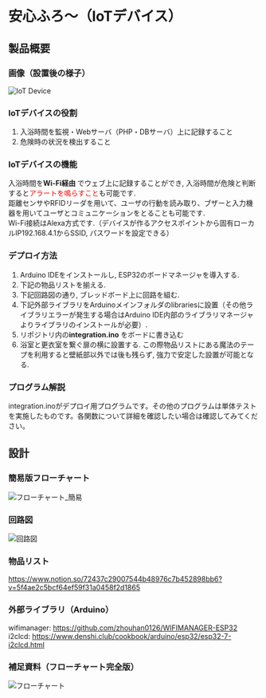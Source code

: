 # 安心ふろ〜（IoTデバイス）
## 製品概要
### 画像（設置後の様子）
![IoT Device](https://user-images.githubusercontent.com/49345024/98411801-10a22600-20ba-11eb-8396-64ec01ce0d45.jpg)

### IoTデバイスの役割
1. 入浴時間を監視・Webサーバ（PHP・DBサーバ）上に記録すること
2. 危険時の状況を検出すること

### IoTデバイスの機能
入浴時間を**Wi-Fi経由** でウェブ上に記録することができ, 入浴時間が危険と判断すると<span style="color: red; ">アラートを鳴らすこと</span>も可能です. \
距離センサやRFIDリーダを用いて、ユーザの行動を読み取り、ブザーと入力機器を用いてユーザとコミュニケーションをとることも可能です. \
Wi-Fi接続はAlexa方式です.（デバイスが作るアクセスポイントから固有ローカルIP192.168.4.1からSSID, パスワードを設定できる）

### デプロイ方法
1. Arduino IDEをインストールし, ESP32のボードマネージャを導入する.
2. 下記の物品リストを揃える.
3. 下記回路図の通り, ブレッドボード上に回路を組む.
4. 下記外部ライブラリをArduinoメインフォルダのlibrariesに設置（その他ライブラリエラーが発生する場合はArduino IDE内部のライブラリマネージャよりライブラリのインストールが必要）.
5. リポジトリ内の**integration.ino** をボードに書き込む
6. 浴室と更衣室を繋ぐ扉の横に設置する.
   この際物品リストにある魔法のテープを利用すると壁紙部以外では後も残らず, 強力で安定した設置が可能となる.

### プログラム解説
integration.inoがデプロイ用プログラムです。その他のプログラムは単体テストを実施したものです。各関数について詳細を確認したい場合は確認してみてください。

## 設計
### 簡易版フローチャート
![フローチャート_簡易](https://user-images.githubusercontent.com/49345024/98449897-26c3eb00-217b-11eb-8ee8-8c8841878b32.png)

### 回路図
![回路図](https://user-images.githubusercontent.com/49345024/98411871-30d1e500-20ba-11eb-8048-7a1ccf5b606c.jpg)

### 物品リスト
https://www.notion.so/72437c29007544b48976c7b452898bb6?v=5f4ae2c5bcf64ef59f31a0458f2d1865

### 外部ライブラリ（Arduino）
wifimanager: https://github.com/zhouhan0126/WIFIMANAGER-ESP32 \
i2clcd: https://www.denshi.club/cookbook/arduino/esp32/esp32-7-i2clcd.html

### 補足資料（フローチャート完全版）
![フローチャート](https://user-images.githubusercontent.com/49345024/98411852-244d8c80-20ba-11eb-8cf8-9a81edf446f5.jpg)

